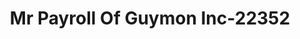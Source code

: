 ---
f_zip-code: 73942
f_state-code: OK
title: Mr Payroll Of Guymon Inc-22352
f_phone: 580-338-0920
f_city-only: Guymon
f_address: Highway 64 and 54 Inside Con Guymon
f_location-unique-id: '22352'
slug: mr-payroll-of-guymon-inc-22352
updated-on: '2024-05-30T13:46:58.046Z'
created-on: '2024-05-30T13:36:59.803Z'
published-on: '2024-05-30T13:54:32.469Z'
f_city-state: cms/city/guymon-ok.md
f_company: cms/company/mr-payroll-of-guymon-inc.md
f_state: cms/state/oklahoma.md
layout: '[payday-loan].html'
tags: payday-loan
---